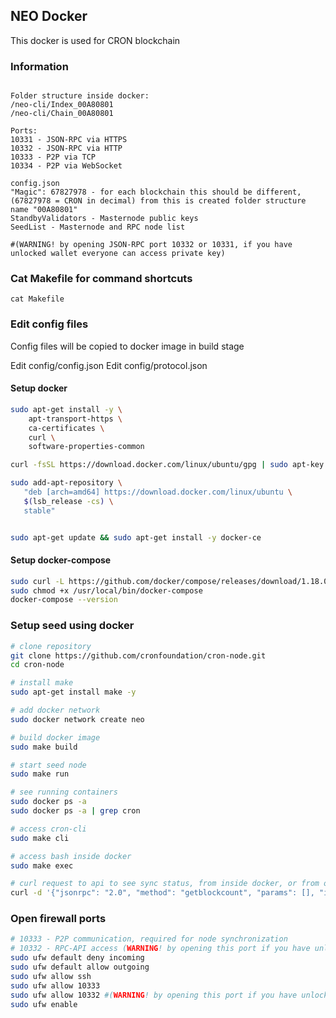
## NEO Docker

This docker is used for CRON blockchain

### Information

~~~

Folder structure inside docker:
/neo-cli/Index_00A80801
/neo-cli/Chain_00A80801

Ports:
10331 - JSON-RPC via HTTPS
10332 - JSON-RPC via HTTP 
10333 - P2P via TCP
10334 - P2P via WebSocket

config.json
"Magic": 67827978 - for each blockchain this should be different, (67827978 = CRON in decimal) from this is created folder structure name "00A80801"
StandbyValidators - Masternode public keys
SeedList - Masternode and RPC node list

#(WARNING! by opening JSON-RPC port 10332 or 10331, if you have unlocked wallet everyone can access private key)

~~~



### Cat Makefile for command shortcuts

~~~
cat Makefile
~~~


### Edit config files

Config files will be copied to docker image in build stage

Edit config/config.json
Edit config/protocol.json

#### Setup docker

~~~bash
sudo apt-get install -y \
    apt-transport-https \
    ca-certificates \
    curl \
    software-properties-common

curl -fsSL https://download.docker.com/linux/ubuntu/gpg | sudo apt-key add -

sudo add-apt-repository \
   "deb [arch=amd64] https://download.docker.com/linux/ubuntu \
   $(lsb_release -cs) \
   stable"


sudo apt-get update && sudo apt-get install -y docker-ce
~~~

#### Setup docker-compose
~~~bash
sudo curl -L https://github.com/docker/compose/releases/download/1.18.0/docker-compose-`uname -s`-`uname -m` -o /usr/local/bin/docker-compose
sudo chmod +x /usr/local/bin/docker-compose
docker-compose --version
~~~



### Setup seed using docker
~~~sh
# clone repository
git clone https://github.com/cronfoundation/cron-node.git
cd cron-node

# install make
sudo apt-get install make -y

# add docker network
sudo docker network create neo

# build docker image
sudo make build

# start seed node
sudo make run

# see running containers
sudo docker ps -a
sudo docker ps -a | grep cron

# access cron-cli
sudo make cli

# access bash inside docker 
sudo make exec

# curl request to api to see sync status, from inside docker, or from outside if ports are opened.
curl -d '{"jsonrpc": "2.0", "method": "getblockcount", "params": [], "id": 5}' localhost:10332

~~~


### Open firewall ports
~~~sh
# 10333 - P2P communication, required for node synchronization
# 10332 - RPC-API access (WARNING! by opening this port if you have unlocked wallet everyone can access private key)
sudo ufw default deny incoming
sudo ufw default allow outgoing
sudo ufw allow ssh
sudo ufw allow 10333
sudo ufw allow 10332 #(WARNING! by opening this port if you have unlocked wallet everyone can access private key)
sudo ufw enable
~~~
